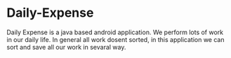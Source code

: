 # Daily-Expense
Daily Expense is a java based android application.
We perform lots of work in our daily life.
In general all work dosent sorted, in this application we
can  sort and save all our work in sevaral way.
